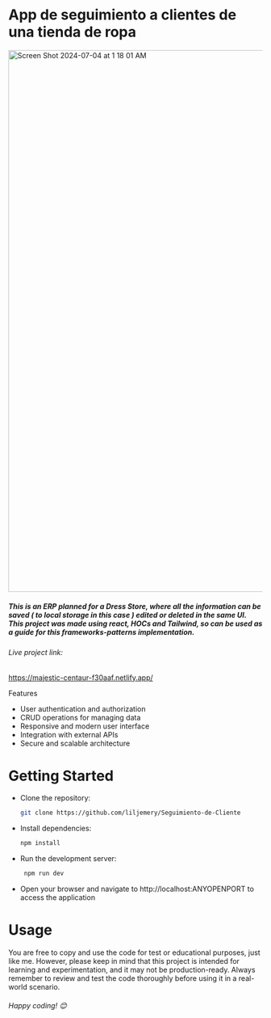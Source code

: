 # App de seguimiento a clientes de una tienda de ropa

<img width="1072" alt="Screen Shot 2024-07-04 at 1 18 01 AM" src="https://github.com/liljemery/Seguimiento-de-Cliente/assets/112432349/a0194f67-eeee-46eb-beed-98a26256111f">


##### This is an ERP planned for a Dress Store, where all the information can be saved ( to local storage in this case ) edited or deleted in the same UI. This project was made using react, HOCs and Tailwind, so can be used as a guide for this frameworks-patterns implementation.

###### Live project link:
https://majestic-centaur-f30aaf.netlify.app/

Features
- User authentication and authorization
- CRUD operations for managing data
- Responsive and modern user interface
- Integration with external APIs
- Secure and scalable architecture


# Getting Started
- Clone the repository:
  ```sh
  git clone https://github.com/liljemery/Seguimiento-de-Cliente
  ```
- Install dependencies:
  ```sh
  npm install
  ```
- Run the development server:
  ```sh
   npm run dev
  ```
- Open your browser and navigate to http://localhost:ANYOPENPORT to access the application

# Usage
You are free to copy and use the code for test or educational purposes, just like me. However, please keep in mind that this project is intended for learning and experimentation, and it may not be production-ready. Always remember to review and test the code thoroughly before using it in a real-world scenario.

###### Happy coding! 😊
